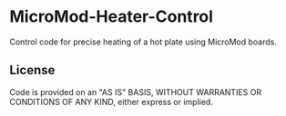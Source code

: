 # MicroMod-Heater-Control
Control code for precise heating of a hot plate using MicroMod boards.

## License
Code is provided on an "AS IS" BASIS, WITHOUT WARRANTIES OR CONDITIONS OF ANY KIND, either express or implied.
